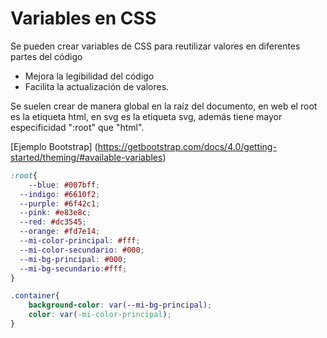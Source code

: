 # Variables en CSS

Se pueden crear variables de CSS para reutilizar valores en diferentes partes del código

- Mejora la legibilidad del código
- Facilita la actualización de valores.

Se suelen crear de manera global en la raíz del documento, en web el root es la etiqueta html, en svg es la etiqueta svg, además tiene mayor especificidad ":root" que "html".

[Ejemplo Bootstrap] (https://getbootstrap.com/docs/4.0/getting-started/theming/#available-variables)

```CSS
:root{
    --blue: #007bff;
  --indigo: #6610f2;
  --purple: #6f42c1;
  --pink: #e83e8c;
  --red: #dc3545;
  --orange: #fd7e14;
  --mi-color-principal: #fff;
  --mi-color-secundario: #000;
  --mi-bg-principal: #000;
  --mi-bg-secundario:#fff;
}

.container{
    background-color: var(--mi-bg-principal);
    color: var(-mi-color-principal);
}

```